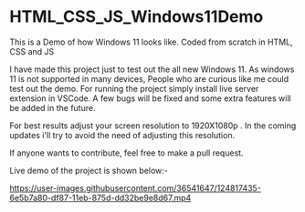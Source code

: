 # HTML_CSS_JS_Windows11Demo
This is a Demo of how Windows 11 looks like. Coded from scratch in HTML, CSS and JS

I have made this project just to test out the all new Windows 11. As windows 11 is not supported in many devices, People who are curious like me
could test out the demo. For running the project simply install live server extension in VSCode. A few bugs will be fixed and some extra features will be added in the future. 

For best results adjust your screen resolution to 1920X1080p . In the coming updates i'll try to avoid the need of adjusting this resolution.

If anyone wants to contribute, feel free to make a pull request.

Live demo of the project is shown below:-



https://user-images.githubusercontent.com/36541647/124817435-6e5b7a80-df87-11eb-875d-dd32be9e8d67.mp4

